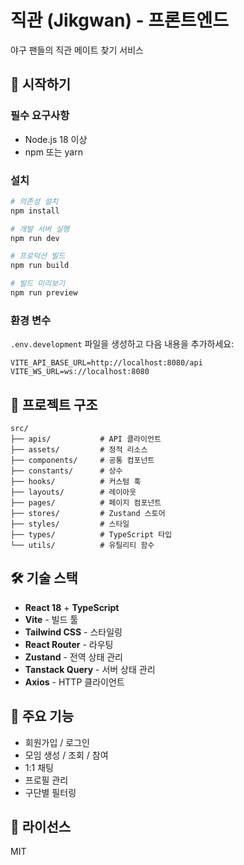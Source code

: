 # 직관 (Jikgwan) - 프론트엔드

야구 팬들의 직관 메이트 찾기 서비스

## 🚀 시작하기

### 필수 요구사항

- Node.js 18 이상
- npm 또는 yarn

### 설치

```bash
# 의존성 설치
npm install

# 개발 서버 실행
npm run dev

# 프로덕션 빌드
npm run build

# 빌드 미리보기
npm run preview
```

### 환경 변수

`.env.development` 파일을 생성하고 다음 내용을 추가하세요:

```
VITE_API_BASE_URL=http://localhost:8080/api
VITE_WS_URL=ws://localhost:8080
```

## 📁 프로젝트 구조

```
src/
├── apis/           # API 클라이언트
├── assets/         # 정적 리소스
├── components/     # 공통 컴포넌트
├── constants/      # 상수
├── hooks/          # 커스텀 훅
├── layouts/        # 레이아웃
├── pages/          # 페이지 컴포넌트
├── stores/         # Zustand 스토어
├── styles/         # 스타일
├── types/          # TypeScript 타입
└── utils/          # 유틸리티 함수
```

## 🛠 기술 스택

- **React 18** + **TypeScript**
- **Vite** - 빌드 툴
- **Tailwind CSS** - 스타일링
- **React Router** - 라우팅
- **Zustand** - 전역 상태 관리
- **Tanstack Query** - 서버 상태 관리
- **Axios** - HTTP 클라이언트

## 🔑 주요 기능

- 회원가입 / 로그인
- 모임 생성 / 조회 / 참여
- 1:1 채팅
- 프로필 관리
- 구단별 필터링

## 📄 라이선스

MIT

